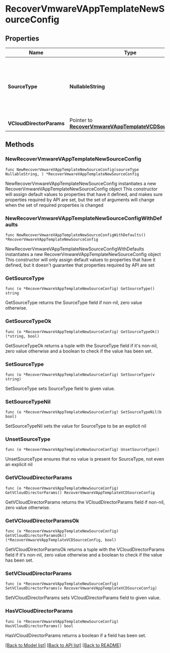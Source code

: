# RecoverVmwareVAppTemplateNewSourceConfig

## Properties

Name | Type | Description | Notes
------------ | ------------- | ------------- | -------------
**SourceType** | **NullableString** | Specifies the type of VMware source to which the vApp templatess are being restored. | 
**VCloudDirectorParams** | Pointer to [**RecoverVmwareVAppTemplateVCDSourceConfig**](RecoverVmwareVAppTemplateVCDSourceConfig.md) |  | [optional] 

## Methods

### NewRecoverVmwareVAppTemplateNewSourceConfig

`func NewRecoverVmwareVAppTemplateNewSourceConfig(sourceType NullableString, ) *RecoverVmwareVAppTemplateNewSourceConfig`

NewRecoverVmwareVAppTemplateNewSourceConfig instantiates a new RecoverVmwareVAppTemplateNewSourceConfig object
This constructor will assign default values to properties that have it defined,
and makes sure properties required by API are set, but the set of arguments
will change when the set of required properties is changed

### NewRecoverVmwareVAppTemplateNewSourceConfigWithDefaults

`func NewRecoverVmwareVAppTemplateNewSourceConfigWithDefaults() *RecoverVmwareVAppTemplateNewSourceConfig`

NewRecoverVmwareVAppTemplateNewSourceConfigWithDefaults instantiates a new RecoverVmwareVAppTemplateNewSourceConfig object
This constructor will only assign default values to properties that have it defined,
but it doesn't guarantee that properties required by API are set

### GetSourceType

`func (o *RecoverVmwareVAppTemplateNewSourceConfig) GetSourceType() string`

GetSourceType returns the SourceType field if non-nil, zero value otherwise.

### GetSourceTypeOk

`func (o *RecoverVmwareVAppTemplateNewSourceConfig) GetSourceTypeOk() (*string, bool)`

GetSourceTypeOk returns a tuple with the SourceType field if it's non-nil, zero value otherwise
and a boolean to check if the value has been set.

### SetSourceType

`func (o *RecoverVmwareVAppTemplateNewSourceConfig) SetSourceType(v string)`

SetSourceType sets SourceType field to given value.


### SetSourceTypeNil

`func (o *RecoverVmwareVAppTemplateNewSourceConfig) SetSourceTypeNil(b bool)`

 SetSourceTypeNil sets the value for SourceType to be an explicit nil

### UnsetSourceType
`func (o *RecoverVmwareVAppTemplateNewSourceConfig) UnsetSourceType()`

UnsetSourceType ensures that no value is present for SourceType, not even an explicit nil
### GetVCloudDirectorParams

`func (o *RecoverVmwareVAppTemplateNewSourceConfig) GetVCloudDirectorParams() RecoverVmwareVAppTemplateVCDSourceConfig`

GetVCloudDirectorParams returns the VCloudDirectorParams field if non-nil, zero value otherwise.

### GetVCloudDirectorParamsOk

`func (o *RecoverVmwareVAppTemplateNewSourceConfig) GetVCloudDirectorParamsOk() (*RecoverVmwareVAppTemplateVCDSourceConfig, bool)`

GetVCloudDirectorParamsOk returns a tuple with the VCloudDirectorParams field if it's non-nil, zero value otherwise
and a boolean to check if the value has been set.

### SetVCloudDirectorParams

`func (o *RecoverVmwareVAppTemplateNewSourceConfig) SetVCloudDirectorParams(v RecoverVmwareVAppTemplateVCDSourceConfig)`

SetVCloudDirectorParams sets VCloudDirectorParams field to given value.

### HasVCloudDirectorParams

`func (o *RecoverVmwareVAppTemplateNewSourceConfig) HasVCloudDirectorParams() bool`

HasVCloudDirectorParams returns a boolean if a field has been set.


[[Back to Model list]](../README.md#documentation-for-models) [[Back to API list]](../README.md#documentation-for-api-endpoints) [[Back to README]](../README.md)


